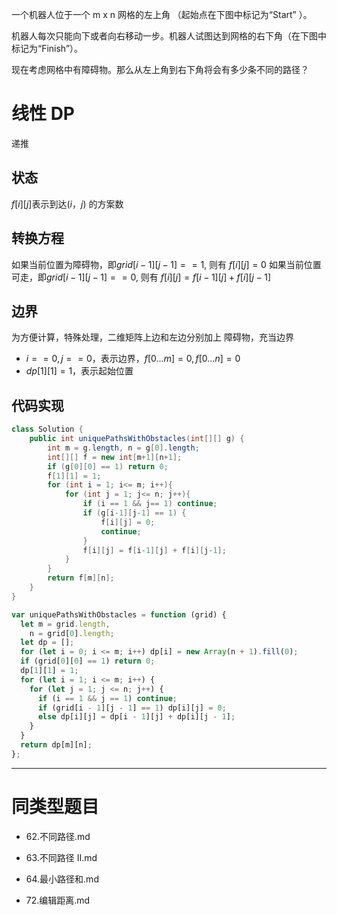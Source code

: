 一个机器人位于一个 m x n 网格的左上角 （起始点在下图中标记为“Start” ）。

机器人每次只能向下或者向右移动一步。机器人试图达到网格的右下角（在下图中标记为“Finish”）。

现在考虑网格中有障碍物。那么从左上角到右下角将会有多少条不同的路径？

# 线性 DP

递推

## 状态

$f[i][j]$表示到达$(i，j)$ 的方案数

## 转换方程

如果当前位置为障碍物，即$grid[i-1][j-1] == 1$, 则有 $f[i][j] = 0$
如果当前位置可走，即$grid[i-1][j-1] == 0$, 则有 $f[i][j] = f[i-1][j] + f[i][j-1]$

## 边界

为方便计算，特殊处理，二维矩阵上边和左边分别加上 障碍物，充当边界

- $i==0, j==0$，表示边界，$f[0...m] = 0, f[0...n] = 0$
- $dp[1][1] = 1$，表示起始位置

## 代码实现

```java []
class Solution {
    public int uniquePathsWithObstacles(int[][] g) {
        int m = g.length, n = g[0].length;
        int[][] f = new int[m+1][n+1];
        if (g[0][0] == 1) return 0;
        f[1][1] = 1;
        for (int i = 1; i<= m; i++){
            for (int j = 1; j<= n; j++){
                if (i == 1 && j== 1) continue;
                if (g[i-1][j-1] == 1) {
                    f[i][j] = 0;
                    continue;
                }
                f[i][j] = f[i-1][j] + f[i][j-1];
            }
        }
        return f[m][n];
    }
}
```

```javascript []
var uniquePathsWithObstacles = function (grid) {
  let m = grid.length,
    n = grid[0].length;
  let dp = [];
  for (let i = 0; i <= m; i++) dp[i] = new Array(n + 1).fill(0);
  if (grid[0][0] == 1) return 0;
  dp[1][1] = 1;
  for (let i = 1; i <= m; i++) {
    for (let j = 1; j <= n; j++) {
      if (i == 1 && j == 1) continue;
      if (grid[i - 1][j - 1] == 1) dp[i][j] = 0;
      else dp[i][j] = dp[i - 1][j] + dp[i][j - 1];
    }
  }
  return dp[m][n];
};
```

---

# 同类型题目

- 62.不同路径.md

- 63.不同路径 II.md

- 64.最小路径和.md

- 72.编辑距离.md
